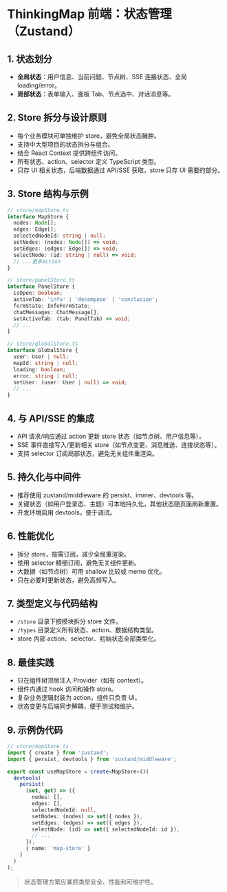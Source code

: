 # ThinkingMap 前端：状态管理（Zustand）

## 1. 状态划分
- **全局状态**：用户信息、当前问题、节点树、SSE 连接状态、全局 loading/error。
- **局部状态**：表单输入、面板 Tab、节点选中、对话消息等。

## 2. Store 拆分与设计原则
- 每个业务模块可单独维护 store，避免全局状态臃肿。
- 支持中大型项目的状态拆分与组合。
- 结合 React Context 提供跨组件访问。
- 所有状态、action、selector 定义 TypeScript 类型。
- 只存 UI 相关状态，后端数据通过 API/SSE 获取，store 只存 UI 需要的部分。

## 3. Store 结构与示例
```ts
// store/mapStore.ts
interface MapStore {
  nodes: Node[];
  edges: Edge[];
  selectedNodeId: string | null;
  setNodes: (nodes: Node[]) => void;
  setEdges: (edges: Edge[]) => void;
  selectNode: (id: string | null) => void;
  // ...更多action
}

// store/panelStore.ts
interface PanelStore {
  isOpen: boolean;
  activeTab: 'info' | 'decompose' | 'conclusion';
  formState: InfoFormState;
  chatMessages: ChatMessage[];
  setActiveTab: (tab: PanelTab) => void;
  // ...
}

// store/globalStore.ts
interface GlobalStore {
  user: User | null;
  mapId: string | null;
  loading: boolean;
  error: string | null;
  setUser: (user: User | null) => void;
  // ...
}
```

## 4. 与 API/SSE 的集成
- API 请求/响应通过 action 更新 store 状态（如节点树、用户信息等）。
- SSE 事件直接写入/更新相关 store（如节点变更、消息推送、连接状态等）。
- 支持 selector 订阅局部状态，避免无关组件重渲染。

## 5. 持久化与中间件
- 推荐使用 zustand/middleware 的 persist、immer、devtools 等。
- 关键状态（如用户登录态、主题）可本地持久化，其他状态随页面刷新重置。
- 开发环境启用 devtools，便于调试。

## 6. 性能优化
- 拆分 store，按需订阅，减少全局重渲染。
- 使用 selector 精细订阅，避免无关组件更新。
- 大数据（如节点树）可用 shallow 比较或 memo 优化。
- 只在必要时更新状态，避免高频写入。

## 7. 类型定义与代码结构
- `/store` 目录下按模块拆分 store 文件。
- `/types` 目录定义所有状态、action、数据结构类型。
- store 内部 action、selector、初始状态全部类型化。

## 8. 最佳实践
- 只在组件树顶层注入 Provider（如有 context）。
- 组件内通过 hook 访问和操作 store。
- 复杂业务逻辑封装为 action，组件只负责 UI。
- 状态变更与后端同步解耦，便于测试和维护。

## 9. 示例伪代码
```ts
// store/mapStore.ts
import { create } from 'zustand';
import { persist, devtools } from 'zustand/middleware';

export const useMapStore = create<MapStore>()(
  devtools(
    persist(
      (set, get) => ({
        nodes: [],
        edges: [],
        selectedNodeId: null,
        setNodes: (nodes) => set({ nodes }),
        setEdges: (edges) => set({ edges }),
        selectNode: (id) => set({ selectedNodeId: id }),
        // ...
      }),
      { name: 'map-store' }
    )
  )
);
```

> 状态管理方案应兼顾类型安全、性能和可维护性。 
